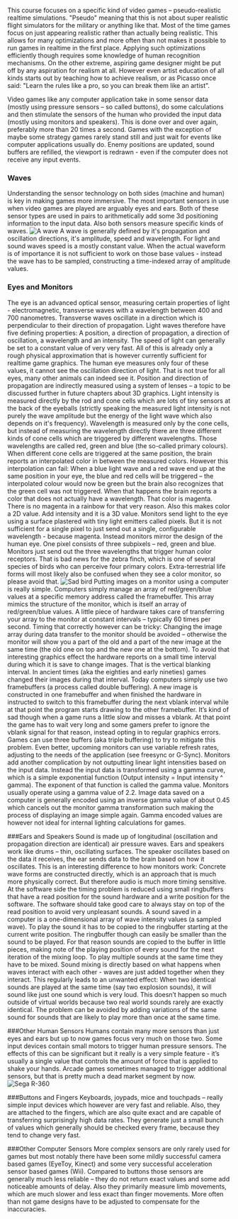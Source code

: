 This course focuses on a specific kind of video games – pseudo-realistic realtime simulations. "Pseudo" meaning that this is not about super realistic flight simulators for the military or anything like that. Most of the time games focus on just appearing realistic rather than actually being realistic. This allows for many optimizations and more often than not makes it possible to run games in realtime in the first place. Applying such optimizations efficiently though requires some knowledge of human recognition mechanisms. On the other extreme, aspiring game designer might be put off by any aspiration for realism at all. However even artist education of all kinds starts out by teaching how to achieve realism, or as Picasso once said: "Learn the rules like a pro, so you can break them like an artist".

Video games like any computer application take in some sensor data (mostly using pressure sensors – so called buttons), do some calculations and then stimulate the sensors of the human who provided the input data (mostly using monitors and speakers). This is done over and over again, preferably more than 20 times a second. Games with the exception of maybe some strategy games rarely stand still and just wait for events like computer applications usually do. Enemy positions are updated, sound buffers are refilled, the viewport is redrawn - even if the computer does not receive any input events.

### Waves
Understanding the sensor technology on both sides (machine and human) is key in making games more immersive. The most important sensors in use when video games are played are arguably eyes and ears. Both of these sensor types are used in pairs to arithmetically add some 3d positioning information to the input data. Also both sensors measure specific kinds of waves.
![A wave](http://ktxsoftware.com/wave.png)
A wave is generally defined by it's propagation and oscillation directions, it's amplitude, speed and wavelength. For light and sound waves speed is a mostly constant value. When the actual waveform is of importance it is not sufficient to work on those base values - instead the wave has to be sampled, constructing a time-indexed array of amplitude values.

### Eyes and Monitors
The eye is an advanced optical sensor, measuring certain properties of light - electromagnetic, transverse waves with a wavelength between 400 and 700 nanometres. Transverse waves oscillate in a direction which is perpendicular to their direction of propagation. Light waves therefore have five defining properties: A position, a direction of propagation, a direction of oscillation, a wavelength and an intensity. The speed of light can generally be set to a constant value of very very fast. All of this is already only a rough physical approximation that is however currently sufficient for realtime game graphics.
The human eye measures only four of these values, it cannot see the oscillation direction of light. That is not true for all eyes, many other animals can indeed see it. Position and direction of propagation are indirectly measured using a system of lenses – a topic to be discussed further in future chapters about 3D graphics. Light intensity is measured directly by the rod and cone cells which are lots of tiny sensors at the back of the eyeballs (strictly speaking the measured light intensity is not purely the wave amplitude but the energy of the light wave which also depends on it's frequency). Wavelength is measured only by the cone cells, but instead of measuring the wavelength directly there are three different kinds of cone cells which are triggered by different wavelengths. Those wavelengths are called red, green and blue (the so-called primary colours). When different cone cells are triggered at the same position, the brain reports an interpolated color in between the measured colors. However this interpolation can fail: When a blue light wave and a red wave end up at the same position in your eye, the blue and red cells will be triggered – the interpolated colour would now be green but the brain also recognizes that the green cell was not triggered. When that happens the brain reports a color that does not actually have a wavelength. That color is magenta. There is no magenta in a rainbow for that very reason. Also this makes color a 2D value. Add intensity and it is a 3D value.
Monitors send light to the eye using a surface plastered with tiny light emitters called pixels. But it is not sufficient for a single pixel to just send out a single, configurable wavelength - because magenta. Instead monitors mirror the design of the human eye. One pixel consists of three subpixels – red, green and blue. Monitors just send out the three wavelengths that trigger human color receptors. That is bad news for the zebra finch, which is one of several species of birds who can perceive four primary colors. Extra-terrestrial life forms will most likely also be confused when they see a color monitor, so please avoid that.
![Sad bird](http://ktxsoftware.com/finch.jpg)
Putting images on a monitor using a computer is really simple. Computers simply manage an array of red/green/blue values at a specific memory address called the framebuffer. This array mimics the structure of the monitor, which is itself an array of red/green/blue values. A little piece of hardware takes care of transferring your array to the monitor at constant intervals – typically 60 times per second. Timing that correctly however can be tricky: Changing the image array during data transfer to the monitor should be avoided – otherwise the monitor will show you a part of the old and a part of the new image at the same time (the old one on top and the new one at the bottom). To avoid that interesting graphics effect the hardware reports on a small time interval during which it is save to change images. That is the vertical blanking interval. In ancient times (aka the eighties and early nineties) games changed their images during that interval. Today computers simply use two framebuffers (a process called double buffering). A new image is constructed in one framebuffer and when finished the hardware in instructed to switch to this framebuffer during the next vblank interval while at that point the program starts drawing to the other framebuffer. It’s kind of sad though when a game runs a little slow and misses a vblank. At that point the game has to wait very long and some gamers prefer to ignore the vblank signal for that reason, instead opting in to regular graphics errors. Games can use three buffers (aka triple buffering) to try to mitigate this problem. Even better, upcoming monitors can use variable refresh rates, adjusting to the needs of the application (see freesync or G-Sync).
Monitors add another complication by not outputting linear light intensities based on the input data. Instead the input data is transformed using a gamma curve, which is a simple exponential function (Output intensity = Input intensity ^ gamma). The exponent of that function is called the gamma value. Monitors usually operate using a gamma value of 2.2. Image data saved on a computer is generally encoded using an inverse gamma value of about 0.45 which cancels out the monitor gamma transformation such making the process of displaying an image simple again. Gamma encoded values are however not ideal for internal lighting calculations for games.

###Ears and Speakers
Sound is made up of longitudinal (oscillation and propagation direction are identical) air pressure waves. Ears and speakers work like drums – thin, oscillating surfaces. The speaker oscillates based on the data it receives, the ear sends data to the brain based on how it oscillates. This is an interesting difference to how monitors work: Concrete wave forms are constructed directly, which is an approach that is much more physically correct. But therefore audio is much more timing sensitive. At the software side the timing problem is reduced using small ringbuffers that have a read position for the sound hardware and a write position for the software. The software should take good care to always stay on top of the read position to avoid very unpleasant sounds.
A sound saved in a computer is a one-dimensional array of wave intensity values (a sampled wave). To play the sound it has to be copied to the ringbuffer starting at the current write position. The ringbuffer though can easily be smaller than the sound to be played. For that reason sounds are copied to the buffer in little pieces, making note of the playing position of every sound for the next iteration of the mixing loop. To play multiple sounds at the same time they have to be mixed. Sound mixing is directly based on what happens when waves interact with each other - waves are just added together when they interact. This regularly leads to an unwanted effect: When two identical sounds are played at the same time (say two explosion sounds), it will sound like just one sound which is very loud. This doesn’t happen so much outside of virtual worlds because two real world sounds rarely are exactly identical. The problem can be avoided by adding variations of the same sound for sounds that are likely to play more than once at the same time.

###Other Human Sensors
Humans contain many more sensors than just eyes and ears but up to now games focus very much on those two. Some input devices contain small motors to trigger human pressure sensors. The effects of this can be significant but it really is a very simple feature - it’s usually a single value that controls the amount of force that is applied to shake your hands. Arcade games sometimes managed to trigger additional sensors, but that is pretty much a dead market segment by now.
![Sega R-360](http://ktxsoftware.com/r360.jpg)

###Buttons and Fingers
Keyboards, joypads, mice and touchpads – really simple input devices which however are very fast and reliable. Also, they are attached to the fingers, which are also quite exact and are capable of transferring surprisingly high data rates. They generate just a small bunch of values which generally should be checked every frame, because they tend to change very fast.

###Other Computer Sensors
More complex sensors are only rarely used for games but most notably there have been some mildly successful camera based games (EyeToy, Kinect) and some very successful acceleration sensor based games (Wii). Compared to buttons those sensors are generally much less reliable – they do not return exact values and some add noticeable amounts of delay. Also they primarily measure limb movements, which are much slower and less exact than finger movements. More often than not game designs have to be adjusted to compensate for the inaccuracies.